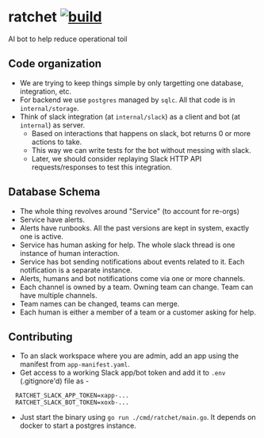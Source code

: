 # ratchet [![build](https://github.com/dynoinc/ratchet/actions/workflows/build.yml/badge.svg?branch=main)](https://github.com/dynoinc/ratchet/actions/workflows/build.yml)
AI bot to help reduce operational toil

## Code organization

* We are trying to keep things simple by only targetting one database, integration, etc.
* For backend we use `postgres` managed by `sqlc`. All that code is in `internal/storage`.
* Think of slack integration (at `internal/slack`) as a client and bot (at `internal`) as server. 
  * Based on interactions that happens on slack, bot returns 0 or more actions to take. 
  * This way we can write tests for the bot without messing with slack.
  * Later, we should consider replaying Slack HTTP API requests/responses to test this integration.

## Database Schema

* The whole thing revolves around "Service" (to account for re-orgs)
* Service have alerts.
* Alerts have runbooks. All the past versions are kept in system, exactly one is active.
* Service has human asking for help. The whole slack thread is one instance of human interaction.
* Service has bot sending notifications about events related to it. Each notification is a separate instance.
* Alerts, humans and bot notifications come via one or more channels.
* Each channel is owned by a team. Owning team can change. Team can have multiple channels.
* Team names can be changed, teams can merge.
* Each human is either a member of a team or a customer asking for help.

## Contributing

* To an slack workspace where you are admin, add an app using the manifest from `app-manifest.yaml`.
* Get access to a working Slack app/bot token and add it to `.env` (.gitignore'd) file as -
```
  RATCHET_SLACK_APP_TOKEN=xapp-...
  RATCHET_SLACK_BOT_TOKEN=xoxb-...
```
* Just start the binary using `go run ./cmd/ratchet/main.go`. It depends on docker to start a postgres instance.
